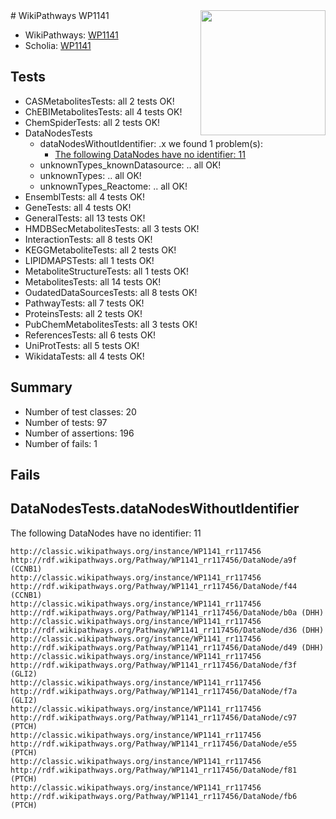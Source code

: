 <img style="float: right; width: 200px" src="https://upload.wikimedia.org/wikipedia/commons/thumb/8/83/Wplogo_with_text_500.png/640px-Wplogo_with_text_500.png" />
# WikiPathways WP1141

* WikiPathways: [WP1141](https://wikipathways.org/pathways/WP1141)
* Scholia: [WP1141](https://scholia.toolforge.org/wikipathways/WP1141)
## Tests
* CASMetabolitesTests: all 2 tests OK!
* ChEBIMetabolitesTests: all 4 tests OK!
* ChemSpiderTests: all 2 tests OK!
* DataNodesTests
    * dataNodesWithoutIdentifier: .x we found 1 problem(s):
        * [The following DataNodes have no identifier: 11](#8792c491)
    * unknownTypes_knownDatasource: .. all OK!
    * unknownTypes: .. all OK!
    * unknownTypes_Reactome: .. all OK!
* EnsemblTests: all 4 tests OK!
* GeneTests: all 4 tests OK!
* GeneralTests: all 13 tests OK!
* HMDBSecMetabolitesTests: all 3 tests OK!
* InteractionTests: all 8 tests OK!
* KEGGMetaboliteTests: all 2 tests OK!
* LIPIDMAPSTests: all 1 tests OK!
* MetaboliteStructureTests: all 1 tests OK!
* MetabolitesTests: all 14 tests OK!
* OudatedDataSourcesTests: all 8 tests OK!
* PathwayTests: all 7 tests OK!
* ProteinsTests: all 2 tests OK!
* PubChemMetabolitesTests: all 3 tests OK!
* ReferencesTests: all 6 tests OK!
* UniProtTests: all 5 tests OK!
* WikidataTests: all 4 tests OK!


## Summary

* Number of test classes: 20
* Number of tests: 97
* Number of assertions: 196
* Number of fails: 1

## Fails

<a name="8792c491" />

## DataNodesTests.dataNodesWithoutIdentifier

The following DataNodes have no identifier: 11
```
http://classic.wikipathways.org/instance/WP1141_rr117456 http://rdf.wikipathways.org/Pathway/WP1141_rr117456/DataNode/a9f (CCNB1)
http://classic.wikipathways.org/instance/WP1141_rr117456 http://rdf.wikipathways.org/Pathway/WP1141_rr117456/DataNode/f44 (CCNB1)
http://classic.wikipathways.org/instance/WP1141_rr117456 http://rdf.wikipathways.org/Pathway/WP1141_rr117456/DataNode/b0a (DHH)
http://classic.wikipathways.org/instance/WP1141_rr117456 http://rdf.wikipathways.org/Pathway/WP1141_rr117456/DataNode/d36 (DHH)
http://classic.wikipathways.org/instance/WP1141_rr117456 http://rdf.wikipathways.org/Pathway/WP1141_rr117456/DataNode/d49 (DHH)
http://classic.wikipathways.org/instance/WP1141_rr117456 http://rdf.wikipathways.org/Pathway/WP1141_rr117456/DataNode/f3f (GLI2)
http://classic.wikipathways.org/instance/WP1141_rr117456 http://rdf.wikipathways.org/Pathway/WP1141_rr117456/DataNode/f7a (GLI2)
http://classic.wikipathways.org/instance/WP1141_rr117456 http://rdf.wikipathways.org/Pathway/WP1141_rr117456/DataNode/c97 (PTCH)
http://classic.wikipathways.org/instance/WP1141_rr117456 http://rdf.wikipathways.org/Pathway/WP1141_rr117456/DataNode/e55 (PTCH)
http://classic.wikipathways.org/instance/WP1141_rr117456 http://rdf.wikipathways.org/Pathway/WP1141_rr117456/DataNode/f81 (PTCH)
http://classic.wikipathways.org/instance/WP1141_rr117456 http://rdf.wikipathways.org/Pathway/WP1141_rr117456/DataNode/fb6 (PTCH)
```

